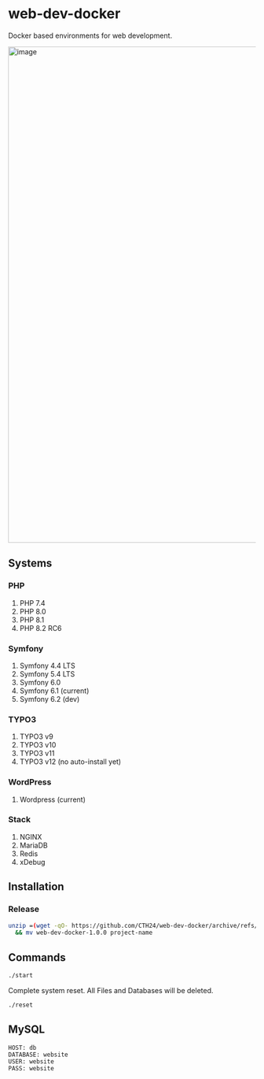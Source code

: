 # web-dev-docker

Docker based environments for web development.

<img width="1008" alt="image" src="https://user-images.githubusercontent.com/1764695/202742960-8af46935-a4ae-4c1b-b833-d5ffb63d101c.png">

## Systems

### PHP

1. PHP 7.4
2. PHP 8.0
3. PHP 8.1
4. PHP 8.2 RC6

### Symfony

1. Symfony 4.4 LTS
2. Symfony 5.4 LTS
3. Symfony 6.0
4. Symfony 6.1 (current)
5. Symfony 6.2 (dev)

### TYPO3

1. TYPO3 v9
2. TYPO3 v10
3. TYPO3 v11
4. TYPO3 v12 (no auto-install yet)

### WordPress

1. Wordpress (current)

### Stack

1. NGINX
2. MariaDB
3. Redis
4. xDebug

## Installation

### Release

```bash
unzip =(wget -qO- https://github.com/CTH24/web-dev-docker/archive/refs/tags/v1.0.0.zip) \
  && mv web-dev-docker-1.0.0 project-name
```

## Commands

```bash
./start
```

Complete system reset. All Files and Databases will be deleted.

```bash
./reset
```

## MySQL

```
HOST: db
DATABASE: website
USER: website
PASS: website
```